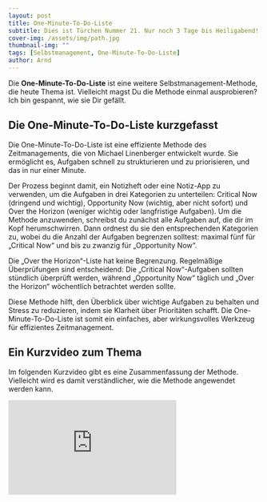 ```yaml
---
layout: post
title: One-Minute-To-Do-Liste
subtitle: Dies ist Türchen Nummer 21. Nur noch 3 Tage bis Heiligabend!
cover-img: /assets/img/path.jpg
thumbnail-img: ""
tags: [Selbstmanagement, One-Minute-To-Do-Liste]
author: Arnd
---
```


Die **One-Minute-To-Do-Liste** ist eine weitere Selbstmanagement-Methode, die heute Thema ist. Vielleicht magst Du die Methode einmal ausprobieren? Ich bin gespannt, wie sie Dir gefällt.

## Die One-Minute-To-Do-Liste kurzgefasst

Die One-Minute-To-Do-Liste ist eine effiziente Methode des Zeitmanagements, die von Michael Linenberger entwickelt wurde. Sie ermöglicht es, Aufgaben schnell zu strukturieren und zu priorisieren, und das in nur einer Minute. 

Der Prozess beginnt damit, ein Notizheft oder eine Notiz-App zu verwenden, um die Aufgaben in drei Kategorien zu unterteilen: Critical Now (dringend und wichtig), Opportunity Now (wichtig, aber nicht sofort) und Over the Horizon (weniger wichtig oder langfristige Aufgaben). Um die Methode anzuwenden, schreibst du zunächst alle Aufgaben auf, die dir im Kopf herumschwirren. Dann ordnest du sie den entsprechenden Kategorien zu, wobei du die Anzahl der Aufgaben begrenzen solltest: maximal fünf für „Critical Now“ und bis zu zwanzig für „Opportunity Now“. 

Die „Over the Horizon“-Liste hat keine Begrenzung. Regelmäßige Überprüfungen sind entscheidend: Die „Critical Now“-Aufgaben sollten stündlich überprüft werden, während „Opportunity Now“ täglich und „Over the Horizon“ wöchentlich betrachtet werden sollte. 

Diese Methode hilft, den Überblick über wichtige Aufgaben zu behalten und Stress zu reduzieren, indem sie Klarheit über Prioritäten schafft. Die One-Minute-To-Do-Liste ist somit ein einfaches, aber wirkungsvolles Werkzeug für effizientes Zeitmanagement.

## Ein Kurzvideo zum Thema

Im folgenden Kurzvideo gibt es eine Zusammenfassung der Methode. Vielleicht wird es damit verständlicher, wie die Methode angewendet werden kann.

<iframe width="336" height="189" src="https://www.youtube.com/embed/ikCOmABqEPQ?si=jlrZV6WSuft7E-Ge" title="YouTube video player" frameborder="0" allow="accelerometer; autoplay; clipboard-write; encrypted-media; gyroscope; picture-in-picture; web-share" referrerpolicy="strict-origin-when-cross-origin" allowfullscreen></iframe>